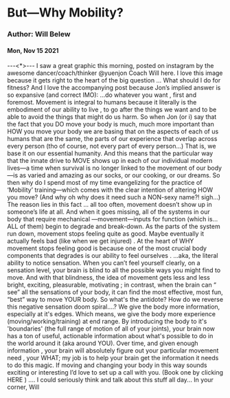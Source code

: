 # But—Why Mobility?
### Author: Will Belew
#### Mon, Nov 15 2021
---<*>---
I saw a great graphic this morning, posted on instagram by the awesome dancer/coach/thinker @yuenjon                     Coach Will here. I love this image because it gets right to the heart of the big question …  What should  I  do for fitness? And I love  the accompanying post  because Jon’s implied answer is so expansive (and correct IMO):  …do whatever you  want , first and foremost. Movement is integral to humans because it literally is the  embodiment of our ability to  live , to go after the things we want and to be able to avoid the things that might do us harm. So when Jon (or i) say that  the fact that you DO move your body is much, much more important than HOW you move your body  we are basing that on the aspects of each of us humans that are the same, the parts of our experience that overlap across every person (tho of course, not every part of every person...) That is, we base it on our essential humanity. And this means that the particular  way  that the innate drive to MOVE shows up in each of our individual modern lives—a time when survival is no longer linked to the movement of our body—is as varied and amazing as our socks, or our cooking, or our dreams. So then  why  do I spend most of my time evangelizing for the practice of ‘Mobility’ training—which comes with the  clear intention  of altering HOW you move? (And why oh why does it need such a NON-sexy name?! sigh…) The reason lies in this fact …  all too often, movement  doesn’t  show up in someone’s life at all.  And when it goes missing, all of the systems in our body that require  mechanical —movement—inputs for function (which is… ALL of them) begin to degrade and break-down. As the parts of the system run down, movement stops feeling quite as good. Maybe eventually it actually feels  bad  (like when we get injured) . At the heart of WHY movement stops feeling good is because one of the most crucial body components that degrades is  our ability to feel ourselves . ...aka, the literal ability to notice sensation. When you can’t  feel  yourself clearly, on a sensation level, your brain is blind to all the possible ways you might find to move. And with that blindness, the idea of movement gets less and less bright, exciting, pleasurable,  motivating ; in contrast, when the brain can “ see”  all the sensations of your body, it can  find  the most effective, most fun, “best” way to move YOUR body. So what's the antidote? How do we reverse this negative sensation doom spiral....?  We give the body more information, especially at it's edges.  Which means, we give the body more experience (moving/working/training) at  end range. By introducing the body to it's 'boundaries' (the full range of motion of all of your joints), your brain now has a ton of useful, actionable information about what's possible to do in the world around it (aka around YOU).  Over time, and given enough  information , your brain will absolutely figure out your particular movement  need , your WHAT;  my job is to help your brain get the information it needs  to do this magic. If moving and changing your body in this way sounds exciting or interesting I’d love to set up a call with you. (Book one by clicking  HERE ) …. I could seriously think and talk about this stuff all day... In your corner, Will
                        